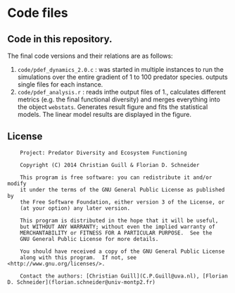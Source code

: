 Code files 
==========


## Code in this repository.

The final code versions and their relations are as follows:

1. `code/pdef_dynamics_2.0.c` : was started in multiple instances to run the simulations over the entire gradient of 1 to 100 predator species. outputs single files for each instance. 
2. `code/pdef_analysis.r` : reads inthe output files of 1., calculates different metrics (e.g. the final functional diversity) and merges everything into the object `webstats`. Generates result figure and fits the statistical models. The linear model results are displayed in the figure. 

## License

```
    Project: Predator Diversity and Ecosystem Functioning

    Copyright (C) 2014 Christian Guill & Florian D. Schneider

    This program is free software: you can redistribute it and/or modify
    it under the terms of the GNU General Public License as published by
    the Free Software Foundation, either version 3 of the License, or
    (at your option) any later version.

    This program is distributed in the hope that it will be useful,
    but WITHOUT ANY WARRANTY; without even the implied warranty of
    MERCHANTABILITY or FITNESS FOR A PARTICULAR PURPOSE.  See the
    GNU General Public License for more details.

    You should have received a copy of the GNU General Public License
    along with this program.  If not, see <http://www.gnu.org/licenses/>.
      
    Contact the authors: [Christian Guill](C.P.Guill@uva.nl), [Florian D. Schneider](florian.schneider@univ-montp2.fr)
```